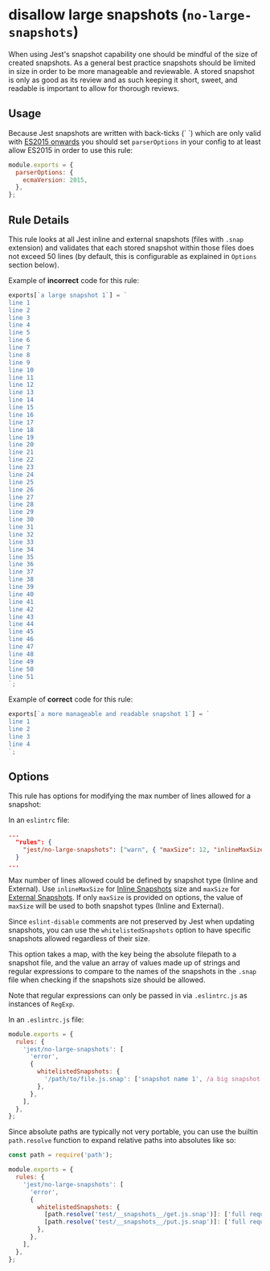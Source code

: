 # disallow large snapshots (`no-large-snapshots`)

When using Jest's snapshot capability one should be mindful of the size of
created snapshots. As a general best practice snapshots should be limited in
size in order to be more manageable and reviewable. A stored snapshot is only as
good as its review and as such keeping it short, sweet, and readable is
important to allow for thorough reviews.

## Usage

Because Jest snapshots are written with back-ticks (\` \`) which are only valid
with
[ES2015 onwards](https://developer.mozilla.org/en-US/docs/Web/JavaScript/Reference/Template_literals)
you should set `parserOptions` in your config to at least allow ES2015 in order
to use this rule:

```js
module.exports = {
  parserOptions: {
    ecmaVersion: 2015,
  },
};
```

## Rule Details

This rule looks at all Jest inline and external snapshots (files with `.snap`
extension) and validates that each stored snapshot within those files does not
exceed 50 lines (by default, this is configurable as explained in `Options`
section below).

Example of **incorrect** code for this rule:

```js
exports[`a large snapshot 1`] = `
line 1
line 2
line 3
line 4
line 5
line 6
line 7
line 8
line 9
line 10
line 11
line 12
line 13
line 14
line 15
line 16
line 17
line 18
line 19
line 20
line 21
line 22
line 23
line 24
line 25
line 26
line 27
line 28
line 29
line 30
line 31
line 32
line 33
line 34
line 35
line 36
line 37
line 38
line 39
line 40
line 41
line 42
line 43
line 44
line 45
line 46
line 47
line 48
line 49
line 50
line 51
`;
```

Example of **correct** code for this rule:

```js
exports[`a more manageable and readable snapshot 1`] = `
line 1
line 2
line 3
line 4
`;
```

## Options

This rule has options for modifying the max number of lines allowed for a
snapshot:

In an `eslintrc` file:

```json
...
  "rules": {
    "jest/no-large-snapshots": ["warn", { "maxSize": 12, "inlineMaxSize": 6 }]
  }
...
```

Max number of lines allowed could be defined by snapshot type (Inline and
External). Use `inlineMaxSize` for
[Inline Snapshots](https://jestjs.io/docs/en/snapshot-testing#inline-snapshots)
size and `maxSize` for
[External Snapshots](https://jestjs.io/docs/en/snapshot-testing#snapshot-testing-with-jest).
If only `maxSize` is provided on options, the value of `maxSize` will be used to
both snapshot types (Inline and External).

Since `eslint-disable` comments are not preserved by Jest when updating
snapshots, you can use the `whitelistedSnapshots` option to have specific
snapshots allowed regardless of their size.

This option takes a map, with the key being the absolute filepath to a snapshot
file, and the value an array of values made up of strings and regular
expressions to compare to the names of the snapshots in the `.snap` file when
checking if the snapshots size should be allowed.

Note that regular expressions can only be passed in via `.eslintrc.js` as
instances of `RegExp`.

In an `.eslintrc.js` file:

```javascript
module.exports = {
  rules: {
    'jest/no-large-snapshots': [
      'error',
      {
        whitelistedSnapshots: {
          '/path/to/file.js.snap': ['snapshot name 1', /a big snapshot \d+/],
        },
      },
    ],
  },
};
```

Since absolute paths are typically not very portable, you can use the builtin
`path.resolve` function to expand relative paths into absolutes like so:

```javascript
const path = require('path');

module.exports = {
  rules: {
    'jest/no-large-snapshots': [
      'error',
      {
        whitelistedSnapshots: {
          [path.resolve('test/__snapshots__/get.js.snap')]: ['full request'],
          [path.resolve('test/__snapshots__/put.js.snap')]: ['full request'],
        },
      },
    ],
  },
};
```
